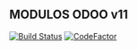 MODULOS ODOO v11 
----------------

[![Build Status](https://travis-ci.org/jobiols/odoo-addons.svg?branch=11.0)](https://travis-ci.org/jobiols/odoo-addons)
[![CodeFactor](https://www.codefactor.io/repository/github/jobiols/odoo-addons/badge/11.0)](https://www.codefactor.io/repository/github/jobiols/odoo-addons/overview/11.0)
